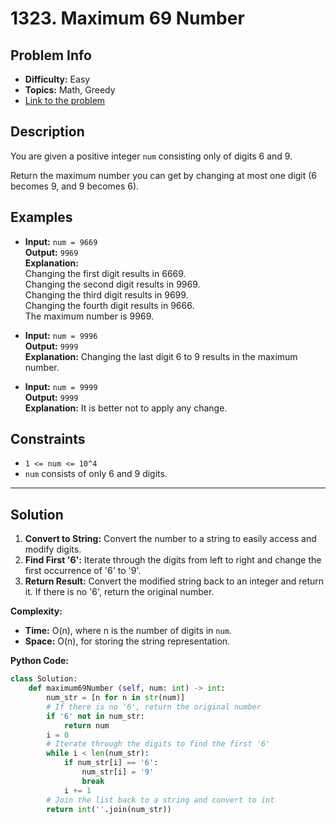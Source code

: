 # 1323. Maximum 69 Number

## Problem Info

- **Difficulty:** Easy
- **Topics:** Math, Greedy
- [Link to the problem](https://leetcode.com/problems/maximum-69-number/)

## Description

You are given a positive integer `num` consisting only of digits 6 and 9.

Return the maximum number you can get by changing at most one digit (6 becomes 9, and 9 becomes 6).

## Examples

- **Input:** `num = 9669`  
  **Output:** `9969`  
  **Explanation:**  
  Changing the first digit results in 6669.  
  Changing the second digit results in 9969.  
  Changing the third digit results in 9699.  
  Changing the fourth digit results in 9666.  
  The maximum number is 9969.

- **Input:** `num = 9996`  
  **Output:** `9999`  
  **Explanation:** Changing the last digit 6 to 9 results in the maximum number.

- **Input:** `num = 9999`  
  **Output:** `9999`  
  **Explanation:** It is better not to apply any change.

## Constraints

- `1 <= num <= 10^4`
- `num` consists of only 6 and 9 digits.

---

## Solution

1. **Convert to String:** Convert the number to a string to easily access and modify digits.
2. **Find First '6':** Iterate through the digits from left to right and change the first occurrence of '6' to '9'.
3. **Return Result:** Convert the modified string back to an integer and return it. If there is no '6', return the original number.

**Complexity:**

- **Time:** O(n), where n is the number of digits in `num`.
- **Space:** O(n), for storing the string representation.

**Python Code:**

```python
class Solution:
    def maximum69Number (self, num: int) -> int:
        num_str = [n for n in str(num)]
        # If there is no '6', return the original number
        if '6' not in num_str:
            return num
        i = 0
        # Iterate through the digits to find the first '6'
        while i < len(num_str):
            if num_str[i] == '6':
                num_str[i] = '9'
                break
            i += 1
        # Join the list back to a string and convert to int
        return int(''.join(num_str))
```
